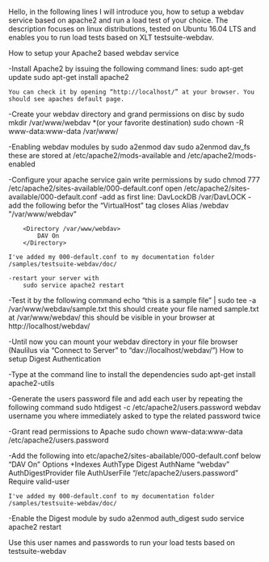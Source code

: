 ﻿Hello, in the following lines I will introduce you, how to setup a webdav service based on apache2 and run a load test of your choice. 
The description focuses on linux distributions, tested on Ubuntu 16.04 LTS and enables you to run load tests based on XLT testsuite-webdav.



How to setup your Apache2 based webdav service

-Install Apache2 by issuing the following command lines:
	sudo apt-get update
	sudo apt-get install apache2

	You can check it by opening “http://localhost/” at your browser. You should see apaches default page.

-Create your webdav directory and grand permissions on disc by
	sudo mkdir  /var/www/webdav 				*(or your favorite destination)
	sudo chown -R www-data:www-data /var/www/

-Enabling webdav modules by
	sudo a2enmod dav
	sudo a2enmod dav_fs
	these are stored at /etc/apache2/mods-available and /etc/apache2/mods-enabled

-Configure your apache service
	gain write permissions by 
		sudo chmod 777 /etc/apache2/sites-available/000-default.conf
	open /etc/apache2/sites-available/000-default.conf
	-add as first line: 
		DavLockDB /var/DavLOCK
	-add the following befor the “VirtualHost” tag closes
		Alias /webdav "/var/www/webdav"			

		<Directory /var/www/webdav>
			DAV On
		</Directory>

	I've added my 000-default.conf to my documentation folder
	/samples/testsuite-webdav/doc/

	-restart your server with
		sudo service apache2 restart

-Test it by the following command
	echo “this is a sample file” |  sudo tee -a /var/www/webdav/sample.txt
	this should create your file named sample.txt at /var/www/webdav/
	this should be visible in your browser at http://localhost/webdav/

-Until now you can mount your webdav directory in your file browser 
	(Naulilus via “Connect to Server” to “dav://localhost/webdav/”)
How to setup Digest Authentication

-Type at the command line to install the dependencies
	sudo apt-get install apache2-utils

-Generate the users password file and add each user by repeating the following command
	sudo htdigest -c /etc/apache2/users.password webdav username
	you where immediately asked to type the related password twice

-Grant read permissions to Apache
	sudo chown www-data:www-data /etc/apache2/users.password

-Add the following into etc/apache2/sites-abailable/000-default.conf below “DAV On”
	Options +Indexes
	AuthType Digest
	AuthName “webdav”
	AuthDigestProvider file
	AuthUserFile “/etc/apache2/users.password”
	Require valid-user

	I've added my 000-default.conf to my documentation folder
	/samples/testsuite-webdav/doc/

-Enable the Digest module by
	sudo a2enmod auth_digest
	sudo service apache2 restart


Use this user names and passwords to run your load tests based on testsuite-webdav
